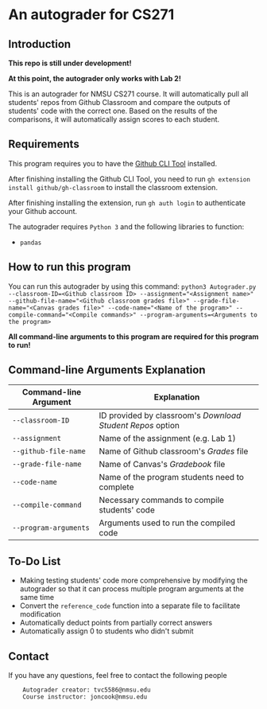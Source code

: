 # An autograder for CS271

## Introduction

**This repo is still under development!**

**At this point, the autograder only works with Lab 2!**

This is an autograder for NMSU CS271 course. It will automatically pull all students' repos from Github Classroom and compare the outputs of students' code with the correct one. Based on the results of the comparisons, it will automatically assign scores to each student.

## Requirements

This program requires you to have the [Github CLI Tool](https://github.com/cli/cli) installed.

After finishing installing the Github CLI Tool, you need to run `gh extension install github/gh-classroom` to install the classroom extension.

After finishing installing the extension, run `gh auth login` to authenticate your Github account.

The autograder requires `Python 3` and the following libraries to function:
- `pandas`

## How to run this program

You can run this autograder by using this command: `python3 Autograder.py --classroom-ID=<Github classroom ID> --assignment="<Assignment name>" --github-file-name="<Github classroom grades file>" --grade-file-name="<Canvas grades file>" --code-name="<Name of the program>" --compile-command="<Compile commands>" --program-arguments=<Arguments to the program>`

**All command-line arguments to this program are required for this program to run!**

## Command-line Arguments Explanation

|Command-line Argument|Explanation                                               |
|---------------------|----------------------------------------------------------|
|`--classroom-ID`     |ID provided by classroom's *Download Student Repos* option|
|`--assignment`       |Name of the assignment (e.g. Lab 1)                       |
|`--github-file-name` |Name of Github classroom's *Grades* file                  |
|`--grade-file-name`  |Name of Canvas's *Gradebook* file                         |
|`--code-name`        |Name of the program students need to complete             |
|`--compile-command`  |Necessary commands to compile students' code              |
|`--program-arguments`|Arguments used to run the compiled code                   |

## To-Do List

- Making testing students' code more comprehensive by modifying the autograder so that it can process multiple program arguments at the same time
- Convert the `reference_code` function into a separate file to facilitate modification
- Automatically deduct points from partially correct answers
- Automatically assign 0 to students who didn't submit

## Contact

If you have any questions, feel free to contact the following people

		Autograder creator: tvc5586@nmsu.edu
		Course instructor: joncook@nmsu.edu

